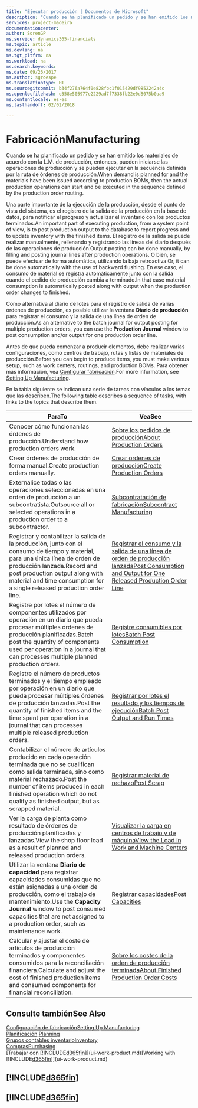 ```yaml
---
title: "Ejecutar producción | Documentos de Microsoft"
description: "Cuando se ha planificado un pedido y se han emitido los materiales de acuerdo con la L.M. de producción, entonces, pueden iniciarse las operaciones de producción y se pueden ejecutar en la secuencia definida por la ruta de órdenes de producción."
services: project-madeira
documentationcenter: 
author: SorenGP
ms.service: dynamics365-financials
ms.topic: article
ms.devlang: na
ms.tgt_pltfrm: na
ms.workload: na
ms.search.keywords: 
ms.date: 09/26/2017
ms.author: sgroespe
ms.translationtype: HT
ms.sourcegitcommit: b34f276a764f0e828fbc1f015429df9852242a4c
ms.openlocfilehash: e358e505977e2229ad7f7338fb22e0d8075b0aa9
ms.contentlocale: es-es
ms.lasthandoff: 02/02/2018

---
```

# <a name="manufacturing"></a><span data-ttu-id="afff2-103">Fabricación</span><span class="sxs-lookup"><span data-stu-id="afff2-103">Manufacturing</span></span>
<span data-ttu-id="afff2-104">Cuando se ha planificado un pedido y se han emitido los materiales de acuerdo con la L.M. de producción, entonces, pueden iniciarse las operaciones de producción y se pueden ejecutar en la secuencia definida por la ruta de órdenes de producción.</span><span class="sxs-lookup"><span data-stu-id="afff2-104">When demand is planned for and the materials have been issued according to production BOMs, then the actual production operations can start and be executed in the sequence defined by the production order routing.</span></span>  

<span data-ttu-id="afff2-105">Una parte importante de la ejecución de la producción, desde el punto de vista del sistema, es el registro de la salida de la producción en la base de datos, para notificar el progreso y actualizar el inventario con los productos terminados.</span><span class="sxs-lookup"><span data-stu-id="afff2-105">An important part of executing production, from a system point of view, is to post production output to the database to report progress and to update inventory with the finished items.</span></span> <span data-ttu-id="afff2-106">El registro de la salida se puede realizar manualmente, rellenando y registrando las líneas del diario después de las operaciones de producción.</span><span class="sxs-lookup"><span data-stu-id="afff2-106">Output posting can be done manually, by filling and posting journal lines after production operations.</span></span> <span data-ttu-id="afff2-107">O bien, se puede efectuar de forma automática, utilizando la baja retroactiva.</span><span class="sxs-lookup"><span data-stu-id="afff2-107">Or, it can be done automatically with the use of backward flushing.</span></span> <span data-ttu-id="afff2-108">En ese caso, el consumo de material se registra automáticamente junto con la salida cuando el pedido de producción cambia a terminado.</span><span class="sxs-lookup"><span data-stu-id="afff2-108">In that case material consumption is automatically posted along with output when the production order changes to finished.</span></span>  

<span data-ttu-id="afff2-109">Como alternativa al diario de lotes para el registro de salida de varias órdenes de producción, es posible utilizar la ventana **Diario de producción** para registrar el consumo y la salida de una línea de orden de producción.</span><span class="sxs-lookup"><span data-stu-id="afff2-109">As an alternative to the batch journal for output posting for multiple production orders, you can use the **Production Journal** window to post consumption and/or output for one production order line.</span></span>

<span data-ttu-id="afff2-110">Antes de que pueda comenzar a producir elementos, debe realizar varias configuraciones, como centros de trabajo, rutas y listas de materiales de producción.</span><span class="sxs-lookup"><span data-stu-id="afff2-110">Before you can begin to produce items, you must make various setup, such as work centers, routings, and production BOMs.</span></span> <span data-ttu-id="afff2-111">Para obtener más información, vea [Configurar fabricación](production-configure-production-processes.md).</span><span class="sxs-lookup"><span data-stu-id="afff2-111">For more information, see [Setting Up Manufacturing](production-configure-production-processes.md).</span></span>

<span data-ttu-id="afff2-112">En la tabla siguiente se indican una serie de tareas con vínculos a los temas que las describen.</span><span class="sxs-lookup"><span data-stu-id="afff2-112">The following table describes a sequence of tasks, with links to the topics that describe them.</span></span>   

|<span data-ttu-id="afff2-113">**Para**</span><span class="sxs-lookup"><span data-stu-id="afff2-113">**To**</span></span>|<span data-ttu-id="afff2-114">**Vea**</span><span class="sxs-lookup"><span data-stu-id="afff2-114">**See**</span></span>|  
|------------|-------------|  
|<span data-ttu-id="afff2-115">Conocer cómo funcionan las órdenes de producción.</span><span class="sxs-lookup"><span data-stu-id="afff2-115">Understand how production orders work.</span></span>|[<span data-ttu-id="afff2-116">Sobre los pedidos de producción</span><span class="sxs-lookup"><span data-stu-id="afff2-116">About Production Orders</span></span>](production-about-production-orders.md)|
|<span data-ttu-id="afff2-117">Crear órdenes de producción de forma manual.</span><span class="sxs-lookup"><span data-stu-id="afff2-117">Create production orders manually.</span></span>|[<span data-ttu-id="afff2-118">Crear ordenes de producción</span><span class="sxs-lookup"><span data-stu-id="afff2-118">Create Production Orders</span></span>](production-how-to-create-production-orders.md)|
|<span data-ttu-id="afff2-119">Externalice todas o las operaciones seleccionadas en una orden de producción a un subcontratista.</span><span class="sxs-lookup"><span data-stu-id="afff2-119">Outsource all or selected operations in a production order to a subcontractor.</span></span>|[<span data-ttu-id="afff2-120">Subcontratación de fabricación</span><span class="sxs-lookup"><span data-stu-id="afff2-120">Subcontract Manufacturing</span></span>](production-how-to-subcontract-manufacturing.md)|
|<span data-ttu-id="afff2-121">Registrar y contabilizar la salida de la producción, junto con el consumo de tiempo y material, para una única línea de orden de producción lanzada.</span><span class="sxs-lookup"><span data-stu-id="afff2-121">Record and post production output along with material and time consumption for a single released production order line.</span></span>|[<span data-ttu-id="afff2-122">Registrar el consumo y la salida de una línea de orden de producción lanzada</span><span class="sxs-lookup"><span data-stu-id="afff2-122">Post Consumption and Output for One Released Production Order Line</span></span>](production-how-to-register-consumption-and-output.md)|  
|<span data-ttu-id="afff2-123">Registre por lotes el número de componentes utilizados por operación en un diario que pueda procesar múltiples órdenes de producción planificadas.</span><span class="sxs-lookup"><span data-stu-id="afff2-123">Batch post the quantity of components used per operation in a journal that can processes multiple planned production orders.</span></span>|[<span data-ttu-id="afff2-124">Registre consumibles por lotes</span><span class="sxs-lookup"><span data-stu-id="afff2-124">Batch Post Consumption</span></span>](production-how-to-post-consumption.md)|
|<span data-ttu-id="afff2-125">Registre el número de productos terminados y el tiempo empleado por operación en un diario que pueda procesar múltiples órdenes de producción lanzadas.</span><span class="sxs-lookup"><span data-stu-id="afff2-125">Post the quantity of finished items and the time spent per operation in a journal that can processes multiple released production orders.</span></span>|[<span data-ttu-id="afff2-126">Registrar por lotes el resultado y los tiempos de ejecución</span><span class="sxs-lookup"><span data-stu-id="afff2-126">Batch Post Output and Run Times</span></span>](production-how-to-post-output-quantity.md)|  
|<span data-ttu-id="afff2-127">Contabilizar el número de artículos producido en cada operación terminada que no se cualifican como salida terminada, sino como material rechazado.</span><span class="sxs-lookup"><span data-stu-id="afff2-127">Post the number of items produced in each finished operation which do not qualify as finished output, but as scrapped material.</span></span>|[<span data-ttu-id="afff2-128">Registrar material de rechazo</span><span class="sxs-lookup"><span data-stu-id="afff2-128">Post Scrap</span></span>](production-how-to-post-scrap.md)|
|<span data-ttu-id="afff2-129">Ver la carga de planta como resultado de órdenes de producción planificadas y lanzadas.</span><span class="sxs-lookup"><span data-stu-id="afff2-129">View the shop floor load as a result of planned and released production orders.</span></span>|[<span data-ttu-id="afff2-130">Visualizar la carga en centros de trabajo y de máquina</span><span class="sxs-lookup"><span data-stu-id="afff2-130">View the Load in Work and Machine Centers</span></span>](production-how-to-view-the-load-on-work-centers.md)|      
|<span data-ttu-id="afff2-131">Utilizar la ventana **Diario de capacidad** para registrar capacidades consumidas que no están asignadas a una orden de producción, como el trabajo de mantenimiento.</span><span class="sxs-lookup"><span data-stu-id="afff2-131">Use the **Capacity Journal** window to post consumed capacities that are not assigned to a production order, such as maintenance work.</span></span>|[<span data-ttu-id="afff2-132">Registrar capacidades</span><span class="sxs-lookup"><span data-stu-id="afff2-132">Post Capacities</span></span>](production-how-to-post-capacities.md)|  
|<span data-ttu-id="afff2-133">Calcular y ajustar el coste de artículos de producción terminados y componentes consumidos para la reconciliación financiera.</span><span class="sxs-lookup"><span data-stu-id="afff2-133">Calculate and adjust the cost of finished production items and consumed components for financial reconciliation.</span></span>|[<span data-ttu-id="afff2-134">Sobre los costes de la orden de producción terminada</span><span class="sxs-lookup"><span data-stu-id="afff2-134">About Finished Production Order Costs</span></span>](finance-about-finished-production-order-costs.md)|  

## <a name="see-also"></a><span data-ttu-id="afff2-135">Consulte también</span><span class="sxs-lookup"><span data-stu-id="afff2-135">See Also</span></span>  
[<span data-ttu-id="afff2-136">Configuración de fabricación</span><span class="sxs-lookup"><span data-stu-id="afff2-136">Setting Up Manufacturing</span></span>](production-configure-production-processes.md)  
<span data-ttu-id="afff2-137">[Planificación](production-planning.md)    </span><span class="sxs-lookup"><span data-stu-id="afff2-137">[Planning](production-planning.md)    </span></span>  
[<span data-ttu-id="afff2-138">Grupos contables inventario</span><span class="sxs-lookup"><span data-stu-id="afff2-138">Inventory</span></span>](inventory-manage-inventory.md)  
[<span data-ttu-id="afff2-139">Compras</span><span class="sxs-lookup"><span data-stu-id="afff2-139">Purchasing</span></span>](purchasing-manage-purchasing.md)  
<span data-ttu-id="afff2-140">[Trabajar con [!INCLUDE[d365fin](includes/d365fin_md.md)]](ui-work-product.md)</span><span class="sxs-lookup"><span data-stu-id="afff2-140">[Working with [!INCLUDE[d365fin](includes/d365fin_md.md)]](ui-work-product.md)</span></span>

## [!INCLUDE[d365fin](includes/free_trial_md.md)]  
## [!INCLUDE[d365fin](includes/training_link_md.md)]

